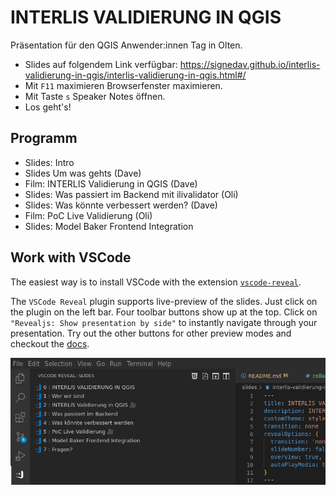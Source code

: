 # INTERLIS VALIDIERUNG IN QGIS

Präsentation für den QGIS Anwender:innen Tag in Olten.

- Slides auf folgendem Link verfügbar: https://signedav.github.io/interlis-validierung-in-qgis/interlis-validierung-in-qgis.html#/
- Mit `F11` maximieren Browserfenster maximieren.
- Mit Taste `s` Speaker Notes öffnen.
- Los geht's!

## Programm

- Slides: Intro
- Slides Um was gehts (Dave)
- Film: INTERLIS Validierung in QGIS (Dave)
- Slides: Was passiert im Backend mit ilivalidator (Oli)
- Slides: Was könnte verbessert werden? (Dave)
- Film: PoC Live Validierung (Oli)
- Slides: Model Baker Frontend Integration

## Work with VSCode
The easiest way is to install VSCode with the extension
[`vscode-reveal`](https://marketplace.visualstudio.com/items?itemName=evilz.vscode-reveal).

The `VSCode Reveal` plugin supports live-preview of the slides. Just click on the plugin on the left bar. Four toolbar buttons show up at the top. Click on `"Revealjs: Show presentation by side"` to instantly navigate through your presentation. Try out the other buttons for other preview modes and checkout the [docs](https://www.evilznet.com/vscode-reveal/#/README).

![vscode-plugin](vscode-plugin.png)